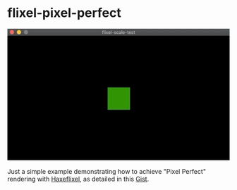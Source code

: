 # flixel-pixel-perfect

![](example.gif)

Just a simple example demonstrating how to achieve "Pixel Perfect" rendering with [Haxeflixel](https://haxeflixel.com), as detailed in this [Gist](https://gist.github.com/AustinEast/108ec6601cf47389fdee81e0014cdc2a).
